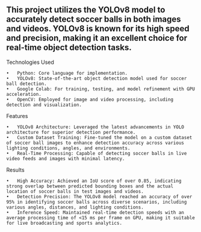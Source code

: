 ## This project utilizes the YOLOv8 model to accurately detect soccer balls in both images and videos. YOLOv8 is known for its high speed and precision, making it an excellent choice for real-time object detection tasks.

Technologies Used

	•	Python: Core language for implementation.
	•	YOLOv8: State-of-the-art object detection model used for soccer ball detection.
	•	Google Colab: For training, testing, and model refinement with GPU acceleration.
	•	OpenCV: Employed for image and video processing, including detection and visualization.

Features

	•	YOLOv8 Architecture: Leveraged the latest advancements in YOLO architecture for superior detection performance.
	•	Custom Dataset Training: Fine-tuned the model on a custom dataset of soccer ball images to enhance detection accuracy across various lighting conditions, angles, and environments.
	•	Real-Time Processing: Capable of detecting soccer balls in live video feeds and images with minimal latency.

Results

	•	High Accuracy: Achieved an IoU score of over 0.85, indicating strong overlap between predicted bounding boxes and the actual location of soccer balls in test images and videos.
	•	Detection Precision: The YOLOv8 model reached an accuracy of over 95% in identifying soccer balls across diverse scenarios, including various angles, distances, and lighting conditions.
	•	Inference Speed: Maintained real-time detection speeds with an average processing time of <15 ms per frame on GPU, making it suitable for live broadcasting and sports analytics.
